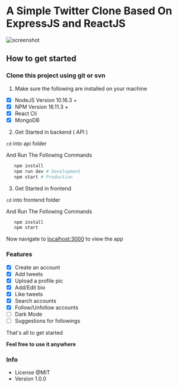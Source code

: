 # A Simple Twitter Clone Based On ExpressJS and ReactJS

![screenshot](https://raw.githubusercontent.com/kasanyahariom97/jackapp/master/jack.png)

## How to get started

### Clone this project using git or svn

1. Make sure the following are installed on your machine

- [x] NodeJS Version 10.16.3 +
- [x] NPM Version 16.11.3 +
- [x] React Cli
- [x] MongoDB

2. Get Started in backend ( API )

`cd` into api folder

And Run The Following Commands
```bash
   npm install
   npm run dev # Development
   npm start # Production
```

3. Get Started in frontend

`cd` into frontend folder

And Run The Following Commands
```bash
   npm install
   npm start
```

Now navigate to [localhost:3000](http://localhost:3000) to view the app

### Features

- [x] Create an account
- [x] Add tweets
- [x] Upload a profile pic
- [x] Add/Edit bio
- [x] Like tweets
- [x] Search accounts
- [x] Follow/Unfollow accounts
- [ ] Dark Mode
- [ ] Suggestions for followings

That's all to get started

**Feel free to use it anywhere**

### Info

* License @MIT
* Version 1.0.0